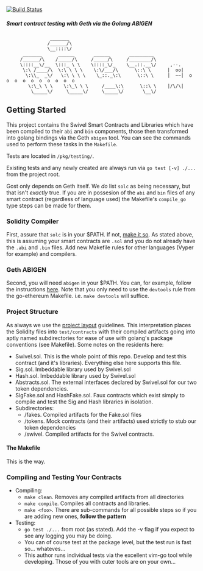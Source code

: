 [![Build Status](https://travis-ci.com/Swivel-Finance/gost.svg?token=mHzJQzb11WHSPwztZw8B&branch=main)](https://travis-ci.com/Swivel-Finance/gost)
##### Smart contract testing with Geth via the Golang ABIGEN
```
                _______                                 
               /______/\                                
               \__::::\/                                
      _______      ______       ______       _________  
     /______/\    /_____/\     /_____/\     /________/\ 
     \::::__\/__  \:::_ \ \    \::::_\/_    \__.::.__\/     ,--.
      \:\ /____/\  \:\ \ \ \    \:\/___/\      \::\ \      |  oo|
       \:\\_  _\/   \:\ \ \ \    \_::._\:\      \::\ \     |  ~~|  o  o  o  o  o  o  o  o  o  o  
        \:\_\ \ \    \:\_\ \ \     /____\:\      \::\ \    |/\/\|
         \_____\/     \_____\/     \_____\/       \__\/ 
```
## Getting Started
This project contains the Swivel Smart Contracts and Libraries which have been compiled to their `abi` and `bin` components, those then transformed into
golang bindings via the Geth `abigen` tool. You can see the commands used to perform these tasks in the `Makefile`.

Tests are located in `/pkg/testing/`. 

Existing tests and any newly created are always run via `go test [-v] ./...` from the project root.

Gost only depends on Geth itself. We _do_ list `solc` as being necessary, but that isn't _exactly_ true.
If you are in possesion of the `abi` and `bin` files of any smart contract (regardless of language used) the
Makefile's `compile_go` type steps can be made for them. 

### Solidity Compiler
First, assure that `solc` is in your $PATH. If not, [make it so](https://docs.soliditylang.org/en/v0.8.0/installing-solidity.html). As stated above,
this is assuming your smart contracts are `.sol` and you do not already have the `.abi` and `.bin` files. Add new Makefile rules for other languages
(Vyper for example) and compilers.

### Geth ABIGEN
Second, you will need `abigen` in your $PATH. You can, for example, follow the instructions [here](https://github.com/ethereum/go-ethereum).
Note that you only need to use the `devtools` rule from the go-ethereum Makefile. i.e. `make devtools` will suffice.

### Project Structure
As always we use the [project layout](https://github.com/golang-standards/project-layout) guidelines. This interpretation places the
Solidity files into `test/contracts` with their compiled artifacts going into aptly named subdirectories for ease of use with
golang's package conventions (see Makefile). Some notes on the residents here:

* Swivel.sol. This is the whole point of this repo. Develop and test this contract (and it's libraries). Everything else here supports this file.
* Sig.sol. Imbeddable library used by Swivel.sol
* Hash.sol. Imbeddable library used by Swivel.sol
* Abstracts.sol. The external interfaces declared by Swivel.sol for our two token dependencies.
* SigFake.sol and HashFake.sol. Faux contracts which exist simply to compile and test the Sig and Hash libraries in isolation.
* Subdirectories:
    * /fakes. Compiled artifacts for the Fake.sol files
    * /tokens. Mock contracts (and their artifacts) used strictly to stub our token dependencies
    * /swivel. Compiled artifacts for the Swivel contracts.

#### The Makefile
This is the way.

### Compiling and Testing Your Contracts
* Compiling:
    * `make clean`. Removes any compiled artifacts from all directories
    * `make compile`. Compiles all contracts and libraries.
    * `make <foo>`. There are sub-commands for all possible steps so if you are adding new ones, **follow the pattern**
* Testing:
    * `go test ./...` from root (as stated). Add the -v flag if you expect to see any logging you may be doing.
    * You can of course test at the package level, but the test run is fast so... whateves...
    * This author runs individual tests via the excellent vim-go tool while developing. Those of you with cuter tools are on your own...

